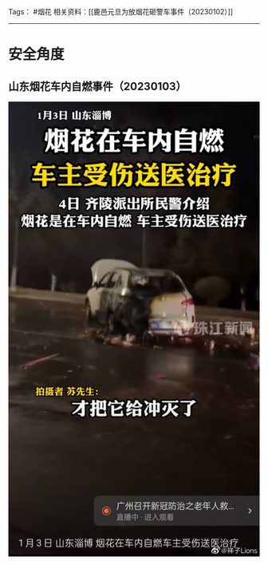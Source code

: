 Tags： #烟花 
相关资料：[[鹿邑元旦为放烟花砸警车事件（20230102）]]
***
# 安全角度
## 山东烟花车内自燃事件（20230103）
![](https://raw.githubusercontent.com/bluntvoice/mypic/main/IMG_20230106_041400_341.jpg)